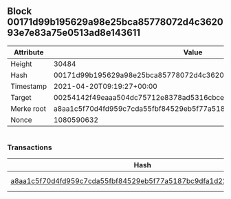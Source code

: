 ## Block 00171d99b195629a98e25bca85778072d4c362093e7e83a75e0513ad8e143611

Attribute | Value
--- | ---
Height | 30484
Hash | 00171d99b195629a98e25bca85778072d4c362093e7e83a75e0513ad8e143611
Timestamp | 2021-04-20T09:19:27+00:00
Target | 00254142f49eaaa504dc75712e8378ad5316cbcead634704b3734b6271167cc4
Merke root | a8aa1c5f70d4fd959c7cda55fbf84529eb5f77a5187bc9dfa1d228b5ce9bb265
Nonce | 1080590632

```

```

### Transactions

Hash | Amount
--- | ---
[a8aa1c5f70d4fd959c7cda55fbf84529eb5f77a5187bc9dfa1d228b5ce9bb265](a8aa1c5f70d4fd959c7cda55fbf84529eb5f77a5187bc9dfa1d228b5ce9bb265.md) | 10.00000000 SKEPTI 
